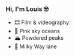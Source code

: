 ### Hi, I'm Louis 🤓

- 🎞 Film & videography
- 🌊 Pink sky oceans
- 🏔 Powdered peaks
- 🚀 Milky Way lane
